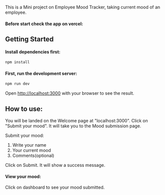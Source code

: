 This is a Mini project on Employee Mood Tracker, taking current mood of an employee.
#### Before start check the app on vercel: 

## Getting Started
#### Install dependencies first:
```bash
npm install
```
#### First, run the development server:

```bash
npm run dev
```

Open [http://localhost:3000](http://localhost:3000) with your browser to see the result.

## How to use:
You will be landed on the Welcome page at "localhost:3000". Click on "Submit your mood". It will take you to the Mood submission page.

Submit your mood: 
1. Write your name
2. Your current mood
3. Comments(optional)

Click on Submit. It will show a success message.

####  View your mood:
Click on dashboard to see your mood submitted. 
